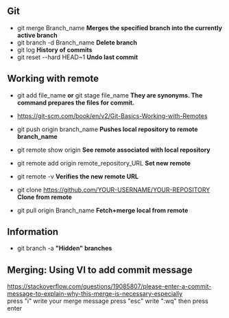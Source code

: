 ## Git
* git merge Branch_name **Merges the specified branch into the currently active branch**
* git branch -d Branch_name **Delete branch**
* git log **History of commits**
* git reset --hard HEAD~1 **Undo last commit**

## Working with remote
* git add file_name **or** git stage file_name **They are synonyms. The command prepares the files for commit.**

* https://git-scm.com/book/en/v2/Git-Basics-Working-with-Remotes
    
* git push origin branch_name   **Pushes local repository to remote branch_name**
    
* git remote show origin    **See remote associated with local repository**

* git remote add origin remote_repository_URL   **Set new remote**

* git remote -v     **Verifies the new remote URL**

* git clone https://github.com/YOUR-USERNAME/YOUR-REPOSITORY    **Clone from remote**

* git pull origin Branch_name   **Fetch+merge local from remote**

## Information
* git branch -a **"Hidden" branches**

## Merging: **Using VI to add commit message**  
https://stackoverflow.com/questions/19085807/please-enter-a-commit-message-to-explain-why-this-merge-is-necessary-especially  
    press "i"
    write your merge message
    press "esc"
    write ":wq"
    then press enter
